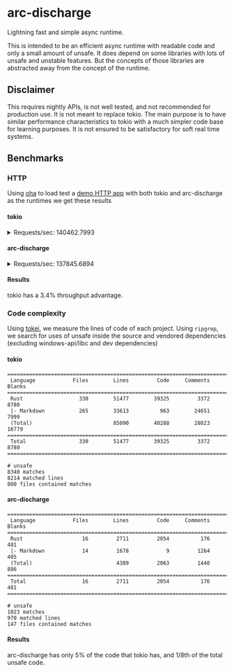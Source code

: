 # arc-discharge

Lightning fast and simple async runtime.

This is intended to be an efficient async runtime with readable code and only a small amount of unsafe.
It does depend on some libraries with lots of unsafe and unstable features. But the concepts of those libraries
are abstracted away from the concept of the runtime.

## Disclaimer

This requires nightly APIs, is not well tested, and not recommended for production use. It is not meant to replace tokio.
The main purpose is to have similar performance characteristics to tokio with a much simpler code base for learning purposes.
It is not ensured to be satisfactory for soft real time systems.

## Benchmarks

### HTTP

Using [oha](https://github.com/hatoo/oha) to load test a [demo HTTP app](https://github.com/tokio-rs/tokio/blob/fc69666f8aaa788beaaf091ce6a9abd7b03d5e27/examples/tinyhttp.rs) with both tokio and arc-discharge as the runtimes we get these results

#### tokio

<details><summary>Requests/sec: 140462.7993</summary>

```
Summary:
  Success rate:	100.00%
  Total:	14.2386 secs
  Slowest:	0.0150 secs
  Fastest:	0.0000 secs
  Average:	0.0009 secs
  Requests/sec:	140462.7993

  Total data:	51.50 MiB
  Size/request:	27 B
  Size/sec:	3.62 MiB

Response time histogram:
  0.000 [1]       |
  0.002 [1979204] |■■■■■■■■■■■■■■■■■■■■■■■■■■■■■■■■
  0.003 [19933]   |
  0.005 [203]     |
  0.006 [45]      |
  0.008 [90]      |
  0.009 [12]      |
  0.011 [11]      |
  0.012 [334]     |
  0.014 [39]      |
  0.015 [128]     |

Response time distribution:
  10.00% in 0.0007 secs
  25.00% in 0.0008 secs
  50.00% in 0.0009 secs
  75.00% in 0.0010 secs
  90.00% in 0.0011 secs
  95.00% in 0.0012 secs
  99.00% in 0.0016 secs
  99.90% in 0.0023 secs
  99.99% in 0.0119 secs


Details (average, fastest, slowest):
  DNS+dialup:	0.0046 secs, 0.0033 secs, 0.0064 secs
  DNS-lookup:	0.0001 secs, 0.0000 secs, 0.0009 secs

Status code distribution:
  [200] 2000000 responses
```
</details>

#### arc-discharge

<details><summary>Requests/sec:	137845.6894</summary>

```
Summary:
  Success rate:	100.00%
  Total:	14.5090 secs
  Slowest:	0.0241 secs
  Fastest:	0.0000 secs
  Average:	0.0009 secs
  Requests/sec:	137845.6894

  Total data:	51.50 MiB
  Size/request:	27 B
  Size/sec:	3.55 MiB

Response time histogram:
  0.000 [1]       |
  0.002 [1986012] |■■■■■■■■■■■■■■■■■■■■■■■■■■■■■■■■
  0.005 [10024]   |
  0.007 [2308]    |
  0.010 [748]     |
  0.012 [410]     |
  0.014 [252]     |
  0.017 [176]     |
  0.019 [16]      |
  0.022 [18]      |
  0.024 [34]      |

Response time distribution:
  10.00% in 0.0006 secs
  25.00% in 0.0007 secs
  50.00% in 0.0008 secs
  75.00% in 0.0010 secs
  90.00% in 0.0013 secs
  95.00% in 0.0015 secs
  99.00% in 0.0021 secs
  99.90% in 0.0067 secs
  99.99% in 0.0150 secs


Details (average, fastest, slowest):
  DNS+dialup:	0.0031 secs, 0.0008 secs, 0.0043 secs
  DNS-lookup:	0.0001 secs, 0.0000 secs, 0.0008 secs

Status code distribution:
  [200] 1999999 responses

Error distribution:
  [1] connection error
```
</details>

#### Results

tokio has a 3.4% throughput advantage.

### Code complexity

Using [tokei](https://github.com/XAMPPRocky/tokei), we measure the lines of code of each project.
Using `ripgrep`, we search for uses of unsafe inside the source and vendored dependencies (excluding windows-api/libc and dev dependencies)

#### tokio

```
===============================================================================
 Language            Files        Lines         Code     Comments       Blanks
===============================================================================
 Rust                  330        51477        39325         3372         8780
 |- Markdown           265        33613          963        24651         7999
 (Total)                          85090        40288        28023        16779
===============================================================================
 Total                 330        51477        39325         3372         8780
===============================================================================

# unsafe
8340 matches
8214 matched lines
860 files contained matches
```

#### arc-discharge

```
===============================================================================
 Language            Files        Lines         Code     Comments       Blanks
===============================================================================
 Rust                   16         2711         2054          176          481
 |- Markdown            14         1678            9         1264          405
 (Total)                           4389         2063         1440          886
===============================================================================
 Total                  16         2711         2054          176          481
===============================================================================

# unsafe
1023 matches
970 matched lines
147 files contained matches
```

#### Results

arc-discharge has only 5% of the code that tokio has, and 1/8th of the total unsafe code.
